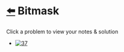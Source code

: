 # [⬅️](../README.md) Bitmask 

Click a problem to view your notes & solution

- [![37](https://img.shields.io/badge/37-Sudoku_Solver-red)](/problems/37.md)
